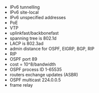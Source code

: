 - IPv6 tunnelling
- IPv6 site-local
- IPv6 unspecified addresses
- PoE
- VTP
- uplinkfast/backbonefast
- spanning tree is 802.1d
- LACP is 802.3ad
- admin distance for OSPF, EIGRP, BGP, RIP
- RIP
- OSPF port 89
- cost = 10^8/bandwidth
- OSPF process ID 1-65535
- routers exchange updates (ASBR)
- OSPF multicast 224.0.0.5
- frame relay